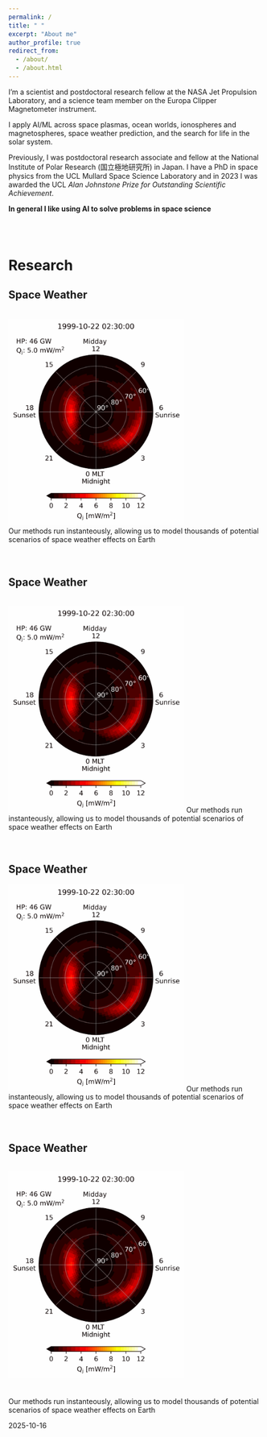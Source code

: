 ```yaml
---
permalink: /
title: " "
excerpt: "About me"
author_profile: true
redirect_from: 
  - /about/
  - /about.html
---
```

I’m a scientist and postdoctoral research fellow at the NASA Jet Propulsion Laboratory, and a science team member on the Europa Clipper Magnetometer instrument. 

​I apply AI/ML across space plasmas, ocean worlds, ionospheres and magnetospheres, space weather prediction, and the search for life in the solar system.

Previously, I was postdoctoral research associate and fellow at the National Institute of Polar Research (国立極地研究所) in Japan.  I have a PhD in space physics from the UCL Mullard Space Science Laboratory and in 2023 I was awarded the UCL _Alan Johnstone Prize for Outstanding Scientific Achievement_. 

**In general I like using AI to solve problems in space science**

<br/>
<br/>

# Research

Space Weather
------
<br/>
<img src="/images/Qj_1999-10.gif" width="350">
<br/>
Our methods run instanteously, allowing us to model thousands of potential scenarios of space weather effects on Earth
<br/>
<br/>
<br/>

Space Weather
------
<br/>
<img src="/images/Qj_1999-10.gif" width="350">
Our methods run instanteously, allowing us to model thousands of potential scenarios of space weather effects on Earth
<br/>
<br/>
<br/>

Space Weather
------
<img src="/images/Qj_1999-10.gif" width="350">
Our methods run instanteously, allowing us to model thousands of potential scenarios of space weather effects on Earth
<br/>
<br/>
<br/>

Space Weather
------
<br/>
<img src="/images/Qj_1999-10.gif" width="350">
<br/>
<br/>
<br/>
Our methods run instanteously, allowing us to model thousands of potential scenarios of space weather effects on Earth


2025-10-16
